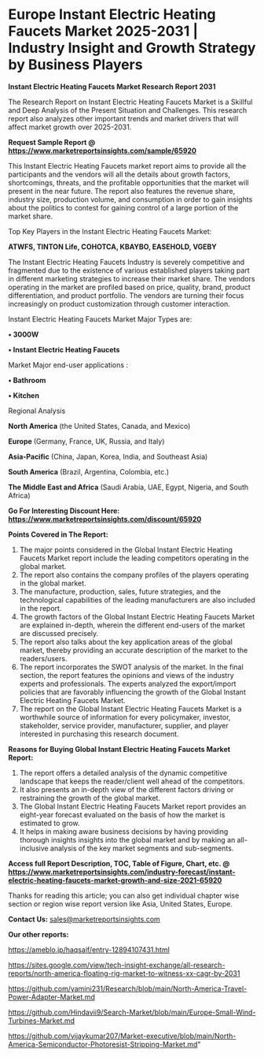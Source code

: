 # Europe Instant Electric Heating Faucets Market 2025-2031 | Industry Insight and Growth Strategy by Business Players

<strong>Instant Electric Heating Faucets Market Research Report 2031</strong>

The Research Report on Instant Electric Heating Faucets Market is a Skillful and Deep Analysis of the Present Situation and Challenges. This research report also analyzes other important trends and market drivers that will affect market growth over 2025-2031.

<strong>Request Sample Report @ <a href=https://www.marketreportsinsights.com/sample/65920>https://www.marketreportsinsights.com/sample/65920</a></strong>

This Instant Electric Heating Faucets market report aims to provide all the participants and the vendors will all the details about growth factors, shortcomings, threats, and the profitable opportunities that the market will present in the near future. The report also features the revenue share, industry size, production volume, and consumption in order to gain insights about the politics to contest for gaining control of a large portion of the market share.

Top Key Players in the Instant Electric Heating Faucets Market:

<strong>ATWFS, TINTON Life, COHOTCA, KBAYBO, EASEHOLD, VGEBY</strong>

The Instant Electric Heating Faucets Industry is severely competitive and fragmented due to the existence of various established players taking part in different marketing strategies to increase their market share. The vendors operating in the market are profiled based on price, quality, brand, product differentiation, and product portfolio. The vendors are turning their focus increasingly on product customization through customer interaction.

Instant Electric Heating Faucets Market Major Types are:

<strong>• 3000W

• Instant Electric Heating Faucets</strong>

Market Major end-user applications :

<strong>• Bathroom

• Kitchen</strong>

Regional Analysis

</u><strong><b>North America</b></strong> (the United States, Canada, and Mexico)

<strong><b>Europe </b></strong>(Germany, France, UK, Russia, and Italy)

<strong><b>Asia-Pacific</b></strong> (China, Japan, Korea, India, and Southeast Asia)

<strong><b>South America</b></strong> (Brazil, Argentina, Colombia, etc.)

<strong><b>The Middle East and Africa</b></strong> (Saudi Arabia, UAE, Egypt, Nigeria, and South Africa)

<strong>Go For Interesting Discount Here: <a href=https://www.marketreportsinsights.com/discount/65920>https://www.marketreportsinsights.com/discount/65920</a></strong>

<strong>Points Covered in The Report:</strong>
<ol>
  <li>The major points considered in the Global Instant Electric Heating Faucets Market report include the leading competitors operating in the global market.</li>
  <li>The report also contains the company profiles of the players operating in the global market.</li>
  <li>The manufacture, production, sales, future strategies, and the technological capabilities of the leading manufacturers are also included in the report.</li>
  <li>The growth factors of the Global Instant Electric Heating Faucets Market are explained in-depth, wherein the different end-users of the market are discussed precisely.</li>
  <li>The report also talks about the key application areas of the global market, thereby providing an accurate description of the market to the readers/users.</li>
  <li>The report incorporates the SWOT analysis of the market. In the final section, the report features the opinions and views of the industry experts and professionals. The experts analyzed the export/import policies that are favorably influencing the growth of the Global Instant Electric Heating Faucets Market.</li>
  <li>The report on the Global Instant Electric Heating Faucets Market is a worthwhile source of information for every policymaker, investor, stakeholder, service provider, manufacturer, supplier, and player interested in purchasing this research document.</li>
</ol>
<strong>Reasons for Buying Global Instant Electric Heating Faucets Market Report:</strong>

<ol>
  <li>The report offers a detailed analysis of the dynamic competitive landscape that keeps the reader/client well ahead of the competitors.</li>
  <li>It also presents an in-depth view of the different factors driving or restraining the growth of the global market.</li>
  <li>The Global Instant Electric Heating Faucets Market report provides an eight-year forecast evaluated on the basis of how the market is estimated to grow.</li>
  <li>It helps in making aware business decisions by having providing thorough insights insights into the global market and by making an all-inclusive analysis of the key market segments and sub-segments.</li>
</ol>
<strong>Access full Report Description, TOC, Table of Figure, Chart, etc. @ <a href=https://www.marketreportsinsights.com/industry-forecast/instant-electric-heating-faucets-market-growth-and-size-2021-65920>https://www.marketreportsinsights.com/industry-forecast/instant-electric-heating-faucets-market-growth-and-size-2021-65920</a></strong>


Thanks for reading this article; you can also get individual chapter wise section or region wise report version like Asia, United States, Europe.

<strong>Contact Us:</strong>
sales@marketreportsinsights.com

<strong>Our other reports:</strong>

<a href=https://ameblo.jp/haqsaif/entry-12894107431.html>https://ameblo.jp/haqsaif/entry-12894107431.html</a>

<a href=https://sites.google.com/view/tech-insight-exchange/all-research-reports/north-america-floating-rig-market-to-witness-xx-cagr-by-2031>https://sites.google.com/view/tech-insight-exchange/all-research-reports/north-america-floating-rig-market-to-witness-xx-cagr-by-2031</a>

<a href=https://github.com/yamini231/Research/blob/main/North-America-Travel-Power-Adapter-Market.md>https://github.com/yamini231/Research/blob/main/North-America-Travel-Power-Adapter-Market.md</a>

<a href=https://github.com/Hindavii9/Search-Market/blob/main/Europe-Small-Wind-Turbines-Market.md>https://github.com/Hindavii9/Search-Market/blob/main/Europe-Small-Wind-Turbines-Market.md</a>

<a href=https://github.com/vijaykumar207/Market-executive/blob/main/North-America-Semiconductor-Photoresist-Stripping-Market.md>https://github.com/vijaykumar207/Market-executive/blob/main/North-America-Semiconductor-Photoresist-Stripping-Market.md</a>"
